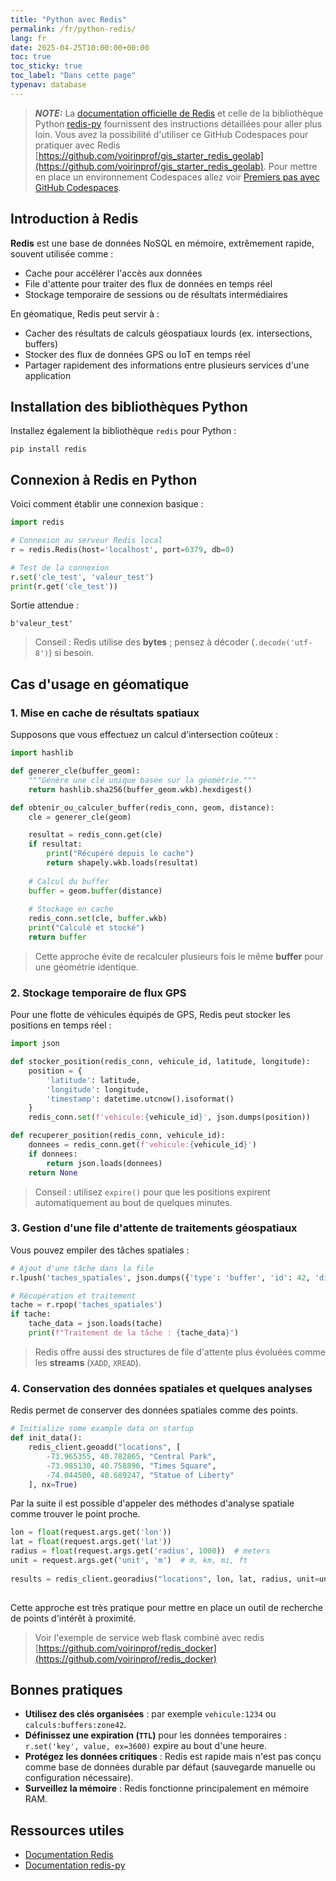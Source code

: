 ```yaml
---
title: "Python avec Redis"
permalink: /fr/python-redis/
lang: fr
date: 2025-04-25T10:00:00+00:00
toc: true
toc_sticky: true
toc_label: "Dans cette page"
typenav: database
---
```


> **_NOTE:_** La [documentation officielle de Redis](https://redis.io/docs/latest/) et celle de la bibliothèque Python [redis-py](https://redis-py.readthedocs.io/) fournissent des instructions détaillées pour aller plus loin. Vous avez la possibilité d'utiliser ce GitHub Codespaces pour pratiquer avec Redis [https://github.com/voirinprof/gis_starter_redis_geolab](https://github.com/voirinprof/gis_starter_redis_geolab). Pour mettre en place un environnement Codespaces allez voir [Premiers pas avec GitHub Codespaces](/fr/codespaces-intro/).

## Introduction à Redis

**Redis** est une base de données NoSQL en mémoire, extrêmement rapide, souvent utilisée comme :
- Cache pour accélérer l'accès aux données
- File d'attente pour traiter des flux de données en temps réel
- Stockage temporaire de sessions ou de résultats intermédiaires

En géomatique, Redis peut servir à :
- Cacher des résultats de calculs géospatiaux lourds (ex. intersections, buffers)
- Stocker des flux de données GPS ou IoT en temps réel
- Partager rapidement des informations entre plusieurs services d'une application

## Installation des bibliothèques Python

Installez également la bibliothèque `redis` pour Python :

```shell
pip install redis
```

## Connexion à Redis en Python

Voici comment établir une connexion basique :

```python
import redis

# Connexion au serveur Redis local
r = redis.Redis(host='localhost', port=6379, db=0)

# Test de la connexion
r.set('cle_test', 'valeur_test')
print(r.get('cle_test'))
```

Sortie attendue :
```
b'valeur_test'
```

> Conseil : Redis utilise des **bytes** ; pensez à décoder (`.decode('utf-8')`) si besoin.

## Cas d'usage en géomatique

### 1. Mise en cache de résultats spatiaux

Supposons que vous effectuez un calcul d'intersection coûteux :

```python
import hashlib

def generer_cle(buffer_geom):
    """Génère une clé unique basée sur la géométrie."""
    return hashlib.sha256(buffer_geom.wkb).hexdigest()

def obtenir_ou_calculer_buffer(redis_conn, geom, distance):
    cle = generer_cle(geom)

    resultat = redis_conn.get(cle)
    if resultat:
        print("Récupéré depuis le cache")
        return shapely.wkb.loads(resultat)
    
    # Calcul du buffer
    buffer = geom.buffer(distance)
    
    # Stockage en cache
    redis_conn.set(cle, buffer.wkb)
    print("Calculé et stocké")
    return buffer
```

> Cette approche évite de recalculer plusieurs fois le même **buffer** pour une géométrie identique.

### 2. Stockage temporaire de flux GPS

Pour une flotte de véhicules équipés de GPS, Redis peut stocker les positions en temps réel :

```python
import json

def stocker_position(redis_conn, vehicule_id, latitude, longitude):
    position = {
        'latitude': latitude,
        'longitude': longitude,
        'timestamp': datetime.utcnow().isoformat()
    }
    redis_conn.set(f'vehicule:{vehicule_id}', json.dumps(position))

def recuperer_position(redis_conn, vehicule_id):
    donnees = redis_conn.get(f'vehicule:{vehicule_id}')
    if donnees:
        return json.loads(donnees)
    return None
```

> Conseil : utilisez `expire()` pour que les positions expirent automatiquement au bout de quelques minutes.

### 3. Gestion d'une file d'attente de traitements géospatiaux

Vous pouvez empiler des tâches spatiales :

```python
# Ajout d'une tâche dans la file
r.lpush('taches_spatiales', json.dumps({'type': 'buffer', 'id': 42, 'distance': 100}))

# Récupération et traitement
tache = r.rpop('taches_spatiales')
if tache:
    tache_data = json.loads(tache)
    print(f"Traitement de la tâche : {tache_data}")
```

> Redis offre aussi des structures de file d'attente plus évoluées comme les **streams** (`XADD`, `XREAD`).

### 4. Conservation des données spatiales et quelques analyses

Redis permet de conserver des données spatiales comme des points. 

```python
# Initialize some example data on startup
def init_data():
    redis_client.geoadd("locations", [
        -73.965355, 40.782865, "Central Park",
        -73.985130, 40.758896, "Times Square",
        -74.044500, 40.689247, "Statue of Liberty"
    ], nx=True)
```

Par la suite il est possible d'appeler des méthodes d'analyse spatiale comme trouver le point proche.

```python
lon = float(request.args.get('lon'))
lat = float(request.args.get('lat'))
radius = float(request.args.get('radius', 1000))  # meters
unit = request.args.get('unit', 'm')  # m, km, mi, ft
        
results = redis_client.georadius("locations", lon, lat, radius, unit=unit, withcoord=True)
        
```

Cette approche est très pratique pour mettre en place un outil de recherche de points d'intérêt à proximité.

> Voir l'exemple de service web flask combiné avec redis [https://github.com/voirinprof/redis_docker](https://github.com/voirinprof/redis_docker)

## Bonnes pratiques

- **Utilisez des clés organisées** : par exemple `vehicule:1234` ou `calculs:buffers:zone42`.
- **Définissez une expiration (`TTL`)** pour les données temporaires : `r.set('key', value, ex=3600)` expire au bout d'une heure.
- **Protégez les données critiques** : Redis est rapide mais n'est pas conçu comme base de données durable par défaut (sauvegarde manuelle ou configuration nécessaire).
- **Surveillez la mémoire** : Redis fonctionne principalement en mémoire RAM.

## Ressources utiles

- [Documentation Redis](https://redis.io/docs/latest/)
- [Documentation redis-py](https://redis-py.readthedocs.io/)
